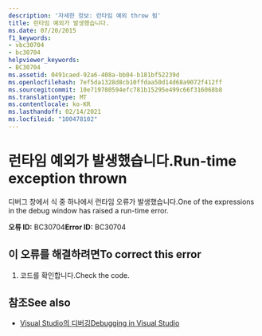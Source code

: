 ```yaml
---
description: '자세한 정보: 런타임 예외 throw 됨'
title: 런타임 예외가 발생했습니다.
ms.date: 07/20/2015
f1_keywords:
- vbc30704
- bc30704
helpviewer_keywords:
- BC30704
ms.assetid: 0491caed-92a6-408a-bb04-b181bf52239d
ms.openlocfilehash: 7ef5da1328d8cb10ffdaa50d14d68a9072f412ff
ms.sourcegitcommit: 10e719780594efc781b15295e499c66f316068b8
ms.translationtype: MT
ms.contentlocale: ko-KR
ms.lasthandoff: 02/14/2021
ms.locfileid: "100478102"
---
```

# <a name="run-time-exception-thrown"></a><span data-ttu-id="396ae-103">런타임 예외가 발생했습니다.</span><span class="sxs-lookup"><span data-stu-id="396ae-103">Run-time exception thrown</span></span>

<span data-ttu-id="396ae-104">디버그 창에서 식 중 하나에서 런타임 오류가 발생했습니다.</span><span class="sxs-lookup"><span data-stu-id="396ae-104">One of the expressions in the debug window has raised a run-time error.</span></span>  
  
 <span data-ttu-id="396ae-105">**오류 ID:** BC30704</span><span class="sxs-lookup"><span data-stu-id="396ae-105">**Error ID:** BC30704</span></span>  
  
## <a name="to-correct-this-error"></a><span data-ttu-id="396ae-106">이 오류를 해결하려면</span><span class="sxs-lookup"><span data-stu-id="396ae-106">To correct this error</span></span>  
  
1. <span data-ttu-id="396ae-107">코드를 확인합니다.</span><span class="sxs-lookup"><span data-stu-id="396ae-107">Check the code.</span></span>  
  
## <a name="see-also"></a><span data-ttu-id="396ae-108">참조</span><span class="sxs-lookup"><span data-stu-id="396ae-108">See also</span></span>

- [<span data-ttu-id="396ae-109">Visual Studio의 디버깅</span><span class="sxs-lookup"><span data-stu-id="396ae-109">Debugging in Visual Studio</span></span>](/visualstudio/debugger/debugger-feature-tour)
